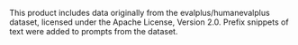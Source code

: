 This product includes data originally from the evalplus/humanevalplus dataset,
licensed under the Apache License, Version 2.0.
Prefix snippets of text were added to prompts from the dataset.

